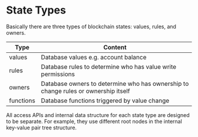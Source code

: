 # State Types

Basically there are three types of blockchain states: values, rules, and owners.

| Type      | Content                                                                            |
| --------- | ---------------------------------------------------------------------------------- |
| values    | Database values e.g. account balance                                               |
| rules     | Database rules to determine who has value write permissions                        |
| owners    | Database owners to determine who has ownership to change rules or ownership itself |
| functions | Database functions triggered by value change                                       |

All access APIs and internal data structure for each state type are designed to be separate. For example, they use different root nodes in the internal key-value pair tree structure.
